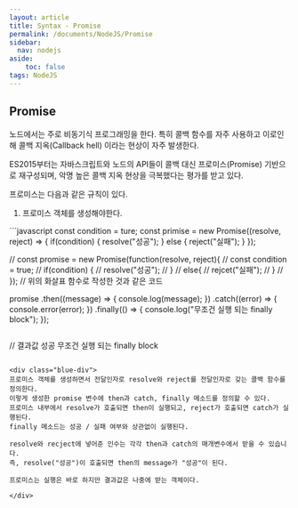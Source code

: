 ```yaml
---
layout: article
title: Syntax - Promise
permalink: /documents/NodeJS/Promise
sidebar:
  nav: nodejs
aside:
    toc: false
tags: NodeJS 
---
```


## Promise
<div class="blue-div">
노드에서는 주로 비동기식 프로그래밍을 한다. 특히 콜백 함수를 자주 사용하고 이로인해 콜백 지옥(Callback hell) 이라는 현상이 자주 발생한다.

ES2015부터는 자바스크립트와 노드의 API들이 콜백 대신 프로미스(Promise) 기반으로 재구성되며, 악명 높은 콜백 지옥 현상을 극복했다는 평가를 받고 있다.

프로미스는 다음과 같은 규칙이 있다.
1. 프로미스 객체를 생성해야한다.
</div>
```javascript
const condition = ture;
const primise = new Promise((resolve, reject) => {
    if(condition) {
        resolve("성공");
    }
    else {
        reject("실패");
    }
});

// const promise = new Promise(function(resolve, reject){
//     const condition = true;
//     if(condition) {
//         resolve("성공");
//     }
//     else{
//         rejcet("실패");
//     }
// });
// 위의 화살표 함수로 작성한 것과 같은 코드

promise
  .then((message) => {
    console.log(message);
  })
  .catch((error) => {
    console.error(error);
  })
  .finally(() => {
    console.log("무조건 실행 되는 finally block");
  });
```
```
// 결과값
성공
무조건 실행 되는 finally block
```

<div class="blue-div">
프로미스 객체를 생성하면서 전달인자로 resolve와 reject를 전달인자로 갖는 콜백 함수를 정의한다.
이렇게 생성한 promise 변수에 then과 catch, finally 메소드를 정의할 수 있다.
프로미스 내부에서 resolve가 호출되면 then이 실행되고, reject가 호출되면 catch가 실행된다.
finally 메소드는 성공 / 실패 여부와 상관없이 실행된다.

resolve와 recject에 넣어준 인수는 각각 then과 catch의 매개변수에서 받을 수 있습니다.
즉, resolve("성공")이 호출되면 then의 message가 "성공"이 된다.

프로미스는 실행은 바로 하지만 결과값은 나중에 받는 객체이다.

</div>




